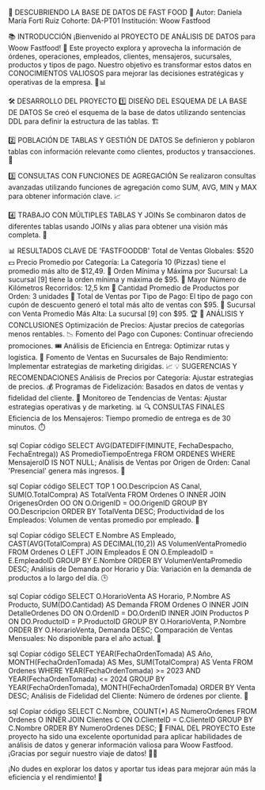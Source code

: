🥤 DESCUBRIENDO LA BASE DE DATOS DE FAST FOOD 🍔
Autor: Daniela María Forti Ruiz
Cohorte: DA-PT01
Institución: Woow Fastfood

📚 INTRODUCCIÓN
¡Bienvenido al PROYECTO DE ANÁLISIS DE DATOS para Woow Fastfood! 🎉 Este proyecto explora y aprovecha la información de órdenes, operaciones, empleados, clientes, mensajeros, sucursales, productos y tipos de pago. Nuestro objetivo es transformar estos datos en CONOCIMIENTOS VALIOSOS para mejorar las decisiones estratégicas y operativas de la empresa. 🍟📊

🛠️ DESARROLLO DEL PROYECTO
1️⃣ DISEÑO DEL ESQUEMA DE LA BASE DE DATOS
Se creó el esquema de la base de datos utilizando sentencias DDL para definir la estructura de las tablas. 🏗️

2️⃣ POBLACIÓN DE TABLAS Y GESTIÓN DE DATOS
Se definieron y poblaron tablas con información relevante como clientes, productos y transacciones. 🔢

3️⃣ CONSULTAS CON FUNCIONES DE AGREGACIÓN
Se realizaron consultas avanzadas utilizando funciones de agregación como SUM, AVG, MIN y MAX para obtener información clave. 📈

4️⃣ TRABAJO CON MÚLTIPLES TABLAS Y JOINs
Se combinaron datos de diferentes tablas usando JOINs y alias para obtener una visión más completa. 🔗

📊 RESULTADOS CLAVE DE 'FASTFOODDB'
Total de Ventas Globales: $520 💵
Precio Promedio por Categoría: La Categoría 10 (Pizzas) tiene el promedio más alto de $12,49. 🍕
Orden Mínima y Máxima por Sucursal: La sucursal [9] tiene la orden mínima y máxima de $95. 🏪
Mayor Número de Kilómetros Recorridos: 12,5 km 🚚
Cantidad Promedio de Productos por Orden: 3 unidades 🧩
Total de Ventas por Tipo de Pago: El tipo de pago con cupón de descuento generó el total más alto de ventas con $95. 🎫
Sucursal con Venta Promedio Más Alta: La sucursal [9] con $95. 🏆
📝 ANÁLISIS Y CONCLUSIONES
Optimización de Precios: Ajustar precios de categorías menos rentables. 📉
Fomento del Pago con Cupones: Continuar ofreciendo promociones. 🎟️
Análisis de Eficiencia en Entrega: Optimizar rutas y logística. 📍
Fomento de Ventas en Sucursales de Bajo Rendimiento: Implementar estrategias de marketing dirigidas. 📈
💡 SUGERENCIAS Y RECOMENDACIONES
Análisis de Precios por Categoría: Ajustar estrategias de precios. 💰
Programas de Fidelización: Basados en datos de ventas y fidelidad del cliente. 🏅
Monitoreo de Tendencias de Ventas: Ajustar estrategias operativas y de marketing. 📊
🔍 CONSULTAS FINALES
Eficiencia de los Mensajeros: Tiempo promedio de entrega es de 30 minutos. ⏱️

sql
Copiar código
SELECT AVG(DATEDIFF(MINUTE, FechaDespacho, FechaEntrega)) AS PromedioTiempoEntrega
FROM ORDENES
WHERE MensajeroID IS NOT NULL;
Análisis de Ventas por Origen de Orden: Canal 'Presencial' genera más ingresos. 🏬

sql
Copiar código
SELECT TOP 1 OO.Descripcion AS Canal, SUM(O.TotalCompra) AS TotalVenta
FROM Ordenes O
INNER JOIN OrigenesOrden OO ON O.OrigenID = OO.OrigenID
GROUP BY OO.Descripcion
ORDER BY TotalVenta DESC;
Productividad de los Empleados: Volumen de ventas promedio por empleado. 👥

sql
Copiar código
SELECT E.Nombre AS Empleado, CAST(AVG(TotalCompra) AS DECIMAL(10,2)) AS VolumenVentaPromedio
FROM Ordenes O
LEFT JOIN Empleados E ON O.EmpleadoID = E.EmpleadoID
GROUP BY E.Nombre
ORDER BY VolumenVentaPromedio DESC;
Análisis de Demanda por Horario y Día: Variación en la demanda de productos a lo largo del día. 🕒

sql
Copiar código
SELECT O.HorarioVenta AS Horario, P.Nombre AS Producto, SUM(DO.Cantidad) AS Demanda
FROM Ordenes O
INNER JOIN DetalleOrdenes DO ON O.OrdenID = DO.OrdenID
INNER JOIN Productos P ON DO.ProductoID = P.ProductoID
GROUP BY O.HorarioVenta, P.Nombre
ORDER BY O.HorarioVenta, Demanda DESC;
Comparación de Ventas Mensuales: No disponible para el año actual. 📅

sql
Copiar código
SELECT YEAR(FechaOrdenTomada) AS Año, MONTH(FechaOrdenTomada) AS Mes, SUM(TotalCompra) AS Venta
FROM Ordenes
WHERE YEAR(FechaOrdenTomada) >= 2023 AND YEAR(FechaOrdenTomada) <= 2024
GROUP BY YEAR(FechaOrdenTomada), MONTH(FechaOrdenTomada)
ORDER BY Venta DESC;
Análisis de Fidelidad del Cliente: Número de órdenes por cliente. 🛒

sql
Copiar código
SELECT C.Nombre, COUNT(*) AS NumeroOrdenes
FROM Ordenes O
INNER JOIN Clientes C ON O.ClienteID = C.ClienteID
GROUP BY C.Nombre
ORDER BY NumeroOrdenes DESC;
🎯 FINAL DEL PROYECTO
Este proyecto ha sido una excelente oportunidad para aplicar habilidades de análisis de datos y generar información valiosa para Woow Fastfood. ¡Gracias por seguir nuestro viaje de datos! 🚀🍔

¡No dudes en explorar los datos y aportar tus ideas para mejorar aún más la eficiencia y el rendimiento! 🌟

